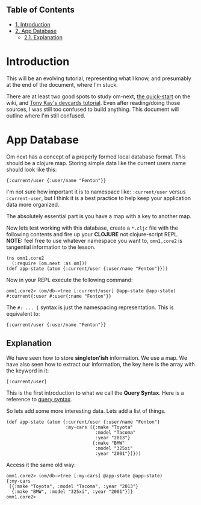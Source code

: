 <div id="table-of-contents">
<h2>Table of Contents</h2>
<div id="text-table-of-contents">
<ul>
<li><a href="#sec-1">1. Introduction</a></li>
<li><a href="#sec-2">2. App Database</a>
<ul>
<li><a href="#sec-2-1">2.1. Explanation</a></li>
</ul>
</li>
</ul>
</div>
</div>

# Introduction<a id="sec-1" name="sec-1"></a>

This will be an evolving tutorial, representing what I know, and
presumably at the end of the document, where I'm stuck.

There are at least two good spots to study om-next,
[the
quick-start](https://github.com/omcljs/om/wiki/Quick-Start-(om.next)) on the wiki, and
[Tony Kay's devcards tutorial](https://github.com/awkay/om-tutorial).
Even after reading/doing those sources, I was still too confused to
build anything.  This document will outline where I'm still confused.

# App Database<a id="sec-2" name="sec-2"></a>

Om next has a concept of a properly formed local database format.
This should be a clojure map.  Storing simple data like the current
users name should look like this:

    {:current/user {:user/name "Fenton"}}

I'm not sure how important it is to namespace like: `:current/user`
versus `:current-user`, but I think it is a best practice to help keep
your application data more organized.

The absolutely essential part is you have a map with a key to another
map.

Now lets test working with this database, create a `*.cljc` file with
the following contents and fire up your **CLOJURE** not clojure-script
REPL.  **NOTE:** feel free to use whatever namespace you want to,
`omn1,core2` is tangential information to the lesson.

    (ns omn1.core2
      (:require [om.next :as om]))
    (def app-state (atom {:current/user {:user/name "Fenton"}}))

Now in your REPL execute the following command:

    omn1.core2> (om/db->tree [:current/user] @app-state @app-state)
    #:current{:user #:user{:name "Fenton"}}

The `#: ... {` syntax is just the namespacing representation.  This is
equivalent to:

    {:current/user {:user/name "Fenton"}}

## Explanation<a id="sec-2-1" name="sec-2-1"></a>

We have seen how to store **singleton'ish** information.  We use a map.
We have also seen how to extract our information, the key here is the
array with the keyword in it:

    [:current/user]

This is the first introduction to what we call the **Query Syntax**.
Here is a reference to
[query
syntax](https://awkay.github.io/om-tutorial/#!/om_tutorial.D_Queries).

So lets add some more interesting data.  Lets add a list of things.

    (def app-state (atom {:current/user {:user/name "Fenton"}
                          :my-cars [{:make "Toyota"
                                     :model "Tacoma"
                                     :year "2013"}
                                    {:make "BMW"
                                     :model "325xi"
                                     :year "2001"}]}))

Access it the same old way:

    omn1.core2> (om/db->tree [:my-cars] @app-state @app-state)
    {:my-cars
     [{:make "Toyota", :model "Tacoma", :year "2013"}
      {:make "BMW", :model "325xi", :year "2001"}]}
    omn1.core2>